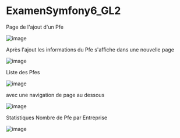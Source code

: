 # ExamenSymfony6_GL2
Page de l'ajout d'un Pfe

![image](https://user-images.githubusercontent.com/73075992/167262667-0d65aead-469d-4d6b-bd2d-1d5ae9b4989a.png)

Après l'ajout les informations du Pfe s'affiche dans une nouvelle page

![image](https://user-images.githubusercontent.com/73075992/167262770-b75a7fd1-cee0-4aee-898f-d76cc3d7afb4.png)

Liste des Pfes

![image](https://user-images.githubusercontent.com/73075992/167262806-b3b1457b-8c30-4e1d-a7fe-5ed2867f950b.png)

avec une navigation de page au dessous 

![image](https://user-images.githubusercontent.com/73075992/167262842-3bcfb909-62c7-4d88-b0f7-421a553a2b57.png)

Statistiques Nombre de Pfe par Entreprise

![image](https://user-images.githubusercontent.com/73075992/167262864-410a4ee0-4ab4-41d9-8263-07545866f901.png)
